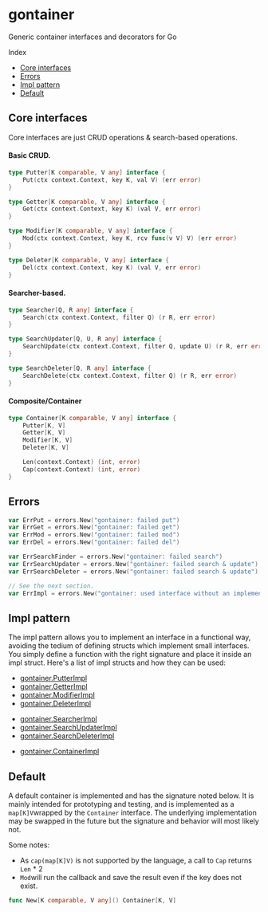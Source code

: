 # gontainer
Generic container interfaces and decorators for Go

Index
- [Core interfaces](#core-interfaces)
- [Errors](#errors)
- [Impl pattern](#impl-pattern)
- [Default](#default)



## Core interfaces
Core interfaces are just CRUD operations & search-based operations.

#### Basic CRUD.
```go
type Putter[K comparable, V any] interface {
	Put(ctx context.Context, key K, val V) (err error)
}

type Getter[K comparable, V any] interface {
	Get(ctx context.Context, key K) (val V, err error)
}

type Modifier[K comparable, V any] interface {
	Mod(ctx context.Context, key K, rcv func(v V) V) (err error)
}

type Deleter[K comparable, V any] interface {
	Del(ctx context.Context, key K) (val V, err error)
}
```

#### Searcher-based.
```go
type Searcher[Q, R any] interface {
	Search(ctx context.Context, filter Q) (r R, err error)
}

type SearchUpdater[Q, U, R any] interface {
	SearchUpdate(ctx context.Context, filter Q, update U) (r R, err error)
}

type SearchDeleter[Q, R any] interface {
	SearchDelete(ctx context.Context, filter Q) (r R, err error)
}
```

#### Composite/Container
```go
type Container[K comparable, V any] interface {
	Putter[K, V]
	Getter[K, V]
	Modifier[K, V]
	Deleter[K, V]

	Len(context.Context) (int, error)
	Cap(context.Context) (int, error)
}
```



## Errors
```go
var ErrPut = errors.New("gontainer: failed put")
var ErrGet = errors.New("gontainer: failed get")
var ErrMod = errors.New("gontainer: failed mod")
var ErrDel = errors.New("gontainer: failed del")

var ErrSearchFinder = errors.New("gontainer: failed search")
var ErrSearchUpdater = errors.New("gontainer: failed search & update")
var ErrSearchDeleter = errors.New("gontainer: failed search & update")

// See the next section.
var ErrImpl = errors.New("gontainer: used interface without an implementation")
```



## Impl pattern

The impl pattern allows you to implement an interface in a functional way, avoiding the tedium of defining structs which implement small interfaces. You simply define a function with the right signature and place it inside an impl struct. Here's a list of impl structs and how they can be used:
- [gontainer.PutterImpl](https://go.dev/play/p/3QuCteK2sU6)
- [gontainer.GetterImpl](https://go.dev/play/p/iNY6Lcf0Bmo)
- [gontainer.ModifierImpl](https://go.dev/play/p/_zWjUTLFFwX)
- [gontainer.DeleterImpl](https://go.dev/play/p/sEUi6zptniR)
* [gontainer.SearcherImpl](https://go.dev/play/p/KuzLaYVfYct)
* [gontainer.SearchUpdaterImpl](https://go.dev/play/p/-9AdaI2w4GJ)
* [gontainer.SearchDeleterImpl](https://go.dev/play/p/sJC4P3nR_ML)
- [gontainer.ContainerImpl](https://go.dev/play/p/QdFBbTL5v3_E)



## Default
A default container is implemented and has the signature noted below. It is mainly intended for prototyping and testing, and is implemented as a `map[K]V`wrapped by the `Container` interface. The underlying implementation may be swapped in the future but the signature and behavior will most likely not.

Some notes:
- As `cap(map[K]V)` is not supported by the language, a call to `Cap` returns `Len` * 2
- `Mod`will run the callback and save the result even if the key does not exist.

```go
func New[K comparable, V any]() Container[K, V]
```